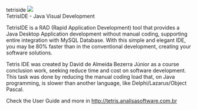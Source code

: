 tetriside
<img src='http://tetris.analisasoftware.com.br/image/tetriside.png' /><br/>
TetrisIDE - Java Visual Development

TetrisIDE is a RAD (Rapid Application Development) tool that provides a Java Desktop Application development without manual coding, supporting entire integration with MySQL Database. With this simple and elegant IDE, you may be 80% faster than in the conventional development, creating your software solutions.

Tetris IDE was created by David de Almeida Bezerra Júnior as a course conclusion work, seeking reduce time and cost on software development. This task was done by reducing the manual coding load that, on Java programming, is slower than another language, like Delphi/Lazarus/Object Pascal.

Check the User Guide and more in http://tetris.analisasoftware.com.br
